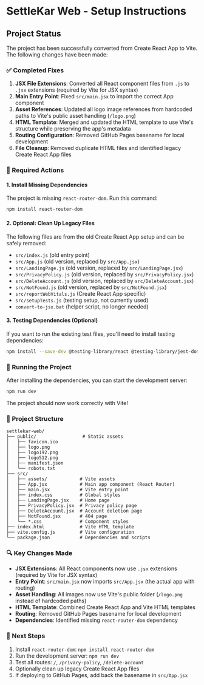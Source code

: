 # SettleKar Web - Setup Instructions

## Project Status
The project has been successfully converted from Create React App to Vite. The following changes have been made:

### ✅ Completed Fixes
1. **JSX File Extensions**: Converted all React component files from `.js` to `.jsx` extensions (required by Vite for JSX syntax)
2. **Main Entry Point**: Fixed `src/main.jsx` to import the correct App component
3. **Asset References**: Updated all logo image references from hardcoded paths to Vite's public asset handling (`/logo.png`)
4. **HTML Template**: Merged and updated the HTML template to use Vite's structure while preserving the app's metadata
5. **Routing Configuration**: Removed GitHub Pages basename for local development
6. **File Cleanup**: Removed duplicate HTML files and identified legacy Create React App files

### 🔧 Required Actions

#### 1. Install Missing Dependencies
The project is missing `react-router-dom`. Run this command:

```bash
npm install react-router-dom
```

#### 2. Optional: Clean Up Legacy Files
The following files are from the old Create React App setup and can be safely removed:
- `src/index.js` (old entry point)
- `src/App.js` (old version, replaced by `src/App.jsx`)
- `src/LandingPage.js` (old version, replaced by `src/LandingPage.jsx`)
- `src/PrivacyPolicy.js` (old version, replaced by `src/PrivacyPolicy.jsx`)
- `src/DeleteAccount.js` (old version, replaced by `src/DeleteAccount.jsx`)
- `src/NotFound.js` (old version, replaced by `src/NotFound.jsx`)
- `src/reportWebVitals.js` (Create React App specific)
- `src/setupTests.js` (testing setup, not currently used)
- `convert-to-jsx.bat` (helper script, no longer needed)

#### 3. Testing Dependencies (Optional)
If you want to run the existing test files, you'll need to install testing dependencies:
```bash
npm install --save-dev @testing-library/react @testing-library/jest-dom @testing-library/user-event jest-environment-jsdom
```

### 🚀 Running the Project

After installing the dependencies, you can start the development server:

```bash
npm run dev
```

The project should now work correctly with Vite!

### 📁 Project Structure
```
settlekar-web/
├── public/                 # Static assets
│   ├── favicon.ico
│   ├── logo.png
│   ├── logo192.png
│   ├── logo512.png
│   ├── manifest.json
│   └── robots.txt
├── src/
│   ├── assets/            # Vite assets
│   ├── App.jsx            # Main app component (React Router)
│   ├── main.jsx           # Vite entry point
│   ├── index.css          # Global styles
│   ├── LandingPage.jsx    # Home page
│   ├── PrivacyPolicy.jsx  # Privacy policy page
│   ├── DeleteAccount.jsx  # Account deletion page
│   ├── NotFound.jsx       # 404 page
│   └── *.css              # Component styles
├── index.html             # Vite HTML template
├── vite.config.js         # Vite configuration
└── package.json           # Dependencies and scripts
```

### 🔍 Key Changes Made
- **JSX Extensions**: All React components now use `.jsx` extensions (required by Vite for JSX syntax)
- **Entry Point**: `src/main.jsx` now imports `src/App.jsx` (the actual app with routing)
- **Asset Handling**: All images now use Vite's public folder (`/logo.png` instead of hardcoded paths)
- **HTML Template**: Combined Create React App and Vite HTML templates
- **Routing**: Removed GitHub Pages basename for local development
- **Dependencies**: Identified missing `react-router-dom` dependency

### 🎯 Next Steps
1. Install `react-router-dom`: `npm install react-router-dom`
2. Run the development server: `npm run dev`
3. Test all routes: `/`, `/privacy-policy`, `/delete-account`
4. Optionally clean up legacy Create React App files
5. If deploying to GitHub Pages, add back the basename in `src/App.jsx`